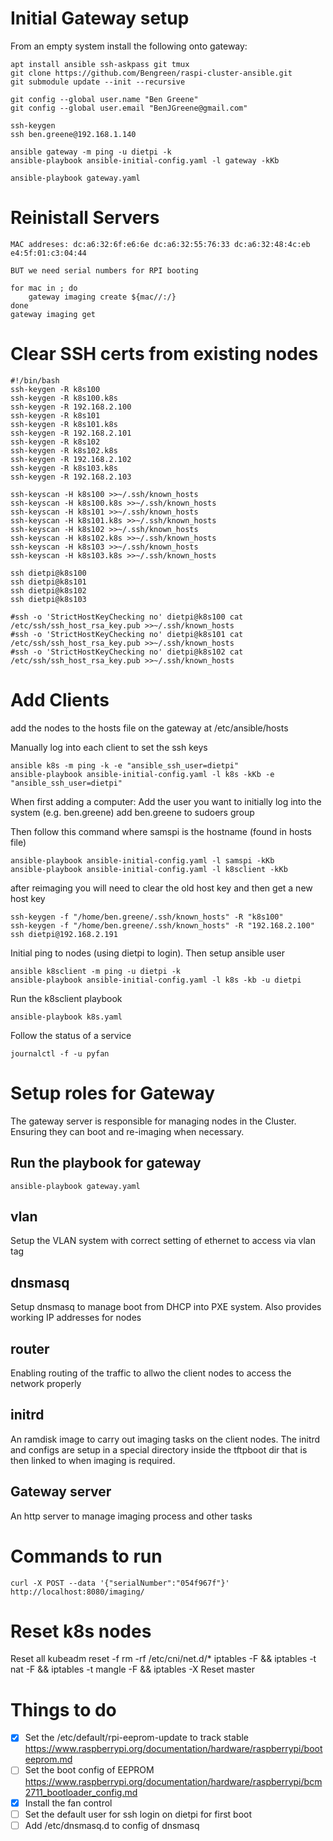 # Initial Gateway setup

From an empty system install the following onto gateway:

    apt install ansible ssh-askpass git tmux
    git clone https://github.com/Bengreen/raspi-cluster-ansible.git
    git submodule update --init --recursive

    git config --global user.name "Ben Greene"
    git config --global user.email "BenJGreene@gmail.com"

    ssh-keygen
    ssh ben.greene@192.168.1.140

    ansible gateway -m ping -u dietpi -k
    ansible-playbook ansible-initial-config.yaml -l gateway -kKb

    ansible-playbook gateway.yaml

# Reinistall Servers

    MAC addreses: dc:a6:32:6f:e6:6e dc:a6:32:55:76:33 dc:a6:32:48:4c:eb e4:5f:01:c3:04:44

    BUT we need serial numbers for RPI booting

    for mac in ; do
        gateway imaging create ${mac//:/}
    done
    gateway imaging get


# Clear SSH certs from existing nodes


    #!/bin/bash
    ssh-keygen -R k8s100
    ssh-keygen -R k8s100.k8s
    ssh-keygen -R 192.168.2.100
    ssh-keygen -R k8s101
    ssh-keygen -R k8s101.k8s
    ssh-keygen -R 192.168.2.101
    ssh-keygen -R k8s102
    ssh-keygen -R k8s102.k8s
    ssh-keygen -R 192.168.2.102
    ssh-keygen -R k8s103.k8s
    ssh-keygen -R 192.168.2.103

    ssh-keyscan -H k8s100 >>~/.ssh/known_hosts
    ssh-keyscan -H k8s100.k8s >>~/.ssh/known_hosts
    ssh-keyscan -H k8s101 >>~/.ssh/known_hosts
    ssh-keyscan -H k8s101.k8s >>~/.ssh/known_hosts
    ssh-keyscan -H k8s102 >>~/.ssh/known_hosts
    ssh-keyscan -H k8s102.k8s >>~/.ssh/known_hosts
    ssh-keyscan -H k8s103 >>~/.ssh/known_hosts
    ssh-keyscan -H k8s103.k8s >>~/.ssh/known_hosts

    ssh dietpi@k8s100
    ssh dietpi@k8s101
    ssh dietpi@k8s102
    ssh dietpi@k8s103

    #ssh -o 'StrictHostKeyChecking no' dietpi@k8s100 cat /etc/ssh/ssh_host_rsa_key.pub >>~/.ssh/known_hosts
    #ssh -o 'StrictHostKeyChecking no' dietpi@k8s101 cat /etc/ssh/ssh_host_rsa_key.pub >>~/.ssh/known_hosts
    #ssh -o 'StrictHostKeyChecking no' dietpi@k8s102 cat /etc/ssh/ssh_host_rsa_key.pub >>~/.ssh/known_hosts


# Add Clients

add the nodes to the hosts file on the gateway at /etc/ansible/hosts

Manually log into each client to set the ssh keys

    ansible k8s -m ping -k -e "ansible_ssh_user=dietpi"
    ansible-playbook ansible-initial-config.yaml -l k8s -kKb -e "ansible_ssh_user=dietpi"



When first adding a computer:
Add the user you want to initially log into the system (e.g. ben.greene)
add ben.greene to sudoers group

Then follow this command where samspi is the hostname (found in hosts file)

    ansible-playbook ansible-initial-config.yaml -l samspi -kKb
    ansible-playbook ansible-initial-config.yaml -l k8sclient -kKb

after reimaging you will need to clear the old host key and then get a new host key

    ssh-keygen -f "/home/ben.greene/.ssh/known_hosts" -R "k8s100"
    ssh-keygen -f "/home/ben.greene/.ssh/known_hosts" -R "192.168.2.100"
    ssh dietpi@192.168.2.191

Initial ping to nodes (using dietpi to login). Then setup ansible user

    ansible k8sclient -m ping -u dietpi -k
    ansible-playbook ansible-initial-config.yaml -l k8s -kb -u dietpi

Run the k8sclient playbook

    ansible-playbook k8s.yaml

Follow the status of a service

    journalctl -f -u pyfan


# Setup roles for Gateway

The gateway server is responsible for managing nodes in the Cluster. Ensuring they can boot and re-imaging when necessary.

## Run the playbook for gateway
    ansible-playbook gateway.yaml

## vlan
Setup the VLAN system with correct setting of ethernet to access via vlan tag

## dnsmasq
Setup dnsmasq to manage boot from DHCP into PXE system.
Also provides working IP addresses for nodes

## router
Enabling routing of the traffic to allwo the client nodes to access the network properly

## initrd
An ramdisk image to carry out imaging tasks on the client nodes.
The initrd and configs are setup in a special directory inside the tftpboot dir that is then linked to when imaging is required.

## Gateway server
An http server to manage imaging process and other tasks

# Commands to run

    curl -X POST --data '{"serialNumber":"054f967f"}' http://localhost:8080/imaging/

# Reset k8s nodes

Reset all
    kubeadm reset -f
    rm -rf /etc/cni/net.d/*
    iptables -F && iptables -t nat -F && iptables -t mangle -F && iptables -X
Reset master


# Things to do

* [x] Set the /etc/default/rpi-eeprom-update  to track stable
  https://www.raspberrypi.org/documentation/hardware/raspberrypi/booteeprom.md
* [ ] Set the boot config of EEPROM
  https://www.raspberrypi.org/documentation/hardware/raspberrypi/bcm2711_bootloader_config.md
* [x] Install the fan control
* [ ] Set the default user for ssh login on dietpi for first boot
* [ ] Add /etc/dnsmasq.d to config of dnsmasq
